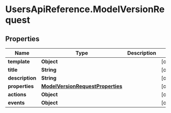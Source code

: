 # UsersApiReference.ModelVersionRequest

## Properties

Name | Type | Description | Notes
------------ | ------------- | ------------- | -------------
**template** | **Object** |  | [optional] 
**title** | **String** |  | [optional] 
**description** | **String** |  | [optional] 
**properties** | [**ModelVersionRequestProperties**](ModelVersionRequestProperties.md) |  | [optional] 
**actions** | **Object** |  | [optional] 
**events** | **Object** |  | [optional] 


